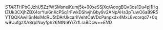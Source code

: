 $START$HPbCJzhU5ZzfWSMsneiKumj5k+00xeSSjXq/AoogBQv3os1Du4pj1HqlZUk3CXjhZBX4orYu/6nKcPSq1rFwkDShvjhGby9v2ANpAHa3pTuwO6aB9R5YTQQKAwIlSnNsiMdRU5tDArUkcarIlVehtOaVDcPanpxdx4MxL8vcorqd7+0qw9UufgzXA8rpINuyfph26NtNI9YrZrfLraBDcw==$END$